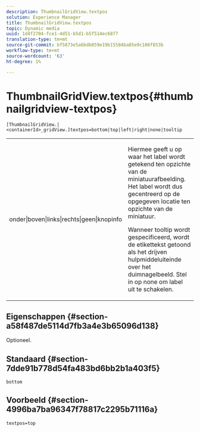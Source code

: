 ```yaml
---
description: ThumbnailGridView.textpos
solution: Experience Manager
title: ThumbnailGridView.textpos
topic: Dynamic media
uuid: 1d4f2704-fce1-4d51-b5d1-b5f514ec6877
translation-type: tm+mt
source-git-commit: bf5873e5a6bdb859e19b15584ba85e9c106f853b
workflow-type: tm+mt
source-wordcount: '63'
ht-degree: 1%

---
```



# ThumbnailGridView.textpos{#thumbnailgridview-textpos}

`[ThumbnailGridView.|<containerId>_gridView.]textpos=bottom|top|left|right|none|tooltip`

<table id="table_1BEBE260769B4A0C9E9F5016D2FA68A0"> 
 <tbody> 
  <tr> 
   <td> <p> <span class="codeph"> onder|boven|links|rechts|geen|knopinfo</span> </p> </td> 
   <td> <p> Hiermee geeft u op waar het label wordt getekend ten opzichte van de miniatuurafbeelding. Het label wordt dus gecentreerd op de opgegeven locatie ten opzichte van de miniatuur. </p> <p>Wanneer <span class="codeph"> tooltip</span> wordt gespecificeerd, wordt de etikettekst getoond als het drijven hulpmiddeluiteinde over het duimnagelbeeld. Stel in op <span class="codeph"> none</span> om label uit te schakelen. </p> </td> 
  </tr> 
 </tbody> 
</table>

## Eigenschappen {#section-a58f487de5114d7fb3a4e3b65096d138}

Optioneel.

## Standaard {#section-7dde91b778d54fa483bd6bb2b1a403f5}

`bottom`

## Voorbeeld {#section-4996ba7ba96347f78817c2295b71116a}

`textpos=top`
